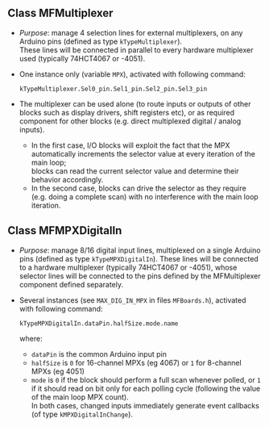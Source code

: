 

## Class MFMultiplexer

- _Purpose_: manage 4 selection lines for external multiplexers, on any Arduino pins (defined as type `kTypeMultiplexer`).  
  These lines will be connected in parallel to every hardware multiplexer used (typically 74HCT4067 or -4051).
- One instance only (variable `MPX`), activated with following command:
 
    `kTypeMultiplexer.Sel0_pin.Sel1_pin.Sel2_pin.Sel3_pin`

- The multiplexer can be used alone (to route inputs or outputs of other blocks such as display drivers, shift registers etc), or as required component for other blocks (e.g. direct multiplexed digital / analog inputs).  
  - In the first case, I/O blocks will exploit the fact that the MPX automatically increments the selector value at every iteration of the main loop;  
  blocks can read the current selector value and determine their behavior accordingly.
  - In the second case, blocks can drive the selector as they require (e.g. doing a complete scan) with no interference with the main loop iteration.

## Class MFMPXDigitalIn

- _Purpose_: manage 8/16 digital input lines, multiplexed on a single Arduino pins (defined as type `kTypeMPXDigitalIn`). These lines will be connected to a hardware multiplexer (typically 74HCT4067 or -4051), whose selector lines will be connected to the pins defined by the MFMultiplexer component defined separately.
- Several instances (see  `MAX_DIG_IN_MPX` in files `MFBoards.h`), activated with following command:  

    `kTypeMPXDigitalIn.dataPin.halfSize.mode.name`  

  where:  
  - `dataPin` is the common Arduino input pin
  - `halfSize` is `0` for 16-channel MPXs (eg 4067) or `1` for 8-channel MPXs (eg 4051)
  - `mode` is `0` if the block should perform a full scan whenever polled, or `1` if it should read on bit only for each polling cycle (following the value of the main loop MPX count).  
  In both cases, changed inputs immediately generate event callbacks (of type `kMPXDigitalInChange`).
